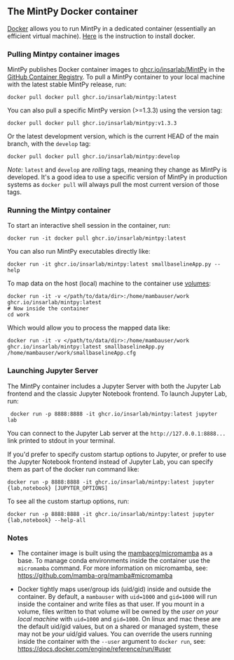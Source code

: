## The MintPy Docker container

[Docker](https://docs.docker.com/get-started/) allows you to run MintPy in a dedicated container (essentially an efficient virtual machine). [Here](https://docs.docker.com/install/) is the instruction to install docker.

### Pulling Mintpy container images

MintPy publishes Docker container images to [ghcr.io/insarlab/MintPy](https://github.com/insarlab/MintPy/pkgs/container/mintpy) in the [GitHub Container Registry](https://docs.github.com/en/packages/working-with-a-github-packages-registry/working-with-the-container-registry). To pull a MintPy container to your local machine with the latest stable MintPy release, run:

```shell
docker pull docker pull ghcr.io/insarlab/mintpy:latest
```

You can also pull a specific MintPy version (>=1.3.3) using the version tag:
```shell
docker pull docker pull ghcr.io/insarlab/mintpy:v1.3.3
```

Or the latest development version, which is the current HEAD of the main branch, with the `develop` tag:
```shell
docker pull docker pull ghcr.io/insarlab/mintpy:develop
```

*Note:* `latest` and `develop` are *rolling* tags, meaning they change as MintPy is developed. It's a good idea to use a specific version of MintPy in production systems as `docker pull` will always pull the most current version of those tags.

### Running the Mintpy container

To start an interactive shell session in the container, run:

```shell
docker run -it docker pull ghcr.io/insarlab/mintpy:latest
```

You can also run MintPy executables directly like:
```shell
docker run -it ghcr.io/insarlab/mintpy:latest smallbaselineApp.py --help
```

To map data on the host (local) machine to the container use [volumes](https://docs.docker.com/storage/volumes/):

```shell
docker run -it -v </path/to/data/dir>:/home/mambauser/work ghcr.io/insarlab/mintpy:latest
# Now inside the container
cd work
```

Which would allow you to process the mapped data like:

```
docker run -it -v </path/to/data/dir>:/home/mambauser/work ghcr.io/insarlab/mintpy:latest smallbaselineApp.py /home/mambauser/work/smallbaselineApp.cfg
```

### Launching Jupyter Server

The MintPy container includes a Jupyter Server with both the Jupyter Lab frontend and the classic Jupyter Notebook frontend. To launch Jupyter Lab, run:
```shell
 docker run -p 8888:8888 -it ghcr.io/insarlab/mintpy:latest jupyter lab
```
You can connect to the Jupyter Lab server at the `http://127.0.0.1:8888...` link printed to stdout in your terminal.

If you'd prefer to specify custom startup options to Jupyter, or prefer to use the Jupyter Notebook frontend instead of Jupyter Lab, you can specify them as part of the docker run command like:

```shell
docker run -p 8888:8888 -it ghcr.io/insarlab/mintpy:latest jupyter {lab,notebook} [JUPYTER_OPTIONS]
```
To see all the custom startup options, run:
```shell
docker run -p 8888:8888 -it ghcr.io/insarlab/mintpy:latest jupyter {lab,notebook} --help-all
```

### Notes ###

+ The container image is built using the [mambaorg/micromamba](https://hub.docker.com/r/mambaorg/micromamba) as a base. To manage conda environments inside the container use the `micromamba` command. For more information on micromamba, see: https://github.com/mamba-org/mamba#micromamba

+ Docker tightly maps user/group ids (uid/gid) inside and outside the container. By default, a `mambauser` with `uid=1000` and `gid=1000` will run inside the container and write files as that user. If you mount in a volume, files written to that volume will be owned by the *user on your local machine* with `uid=1000` and `gid=1000`. On linux and mac these are the default uid/gid values, but on a shared or managed system, these may not be *your* uid/gid values. You can override the users running inside the container with the `--user` argument to `docker run`, see: https://docs.docker.com/engine/reference/run/#user
